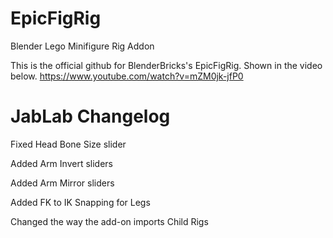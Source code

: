 # EpicFigRig
Blender Lego Minifigure Rig Addon

This is the official github for BlenderBricks's EpicFigRig. Shown in the video below. https://www.youtube.com/watch?v=mZM0jk-jfP0

# JabLab Changelog

Fixed Head Bone Size slider

Added Arm Invert sliders

Added Arm Mirror sliders

Added FK to IK Snapping for Legs

Changed the way the add-on imports Child Rigs
